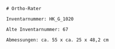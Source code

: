 
            # Ortho-Rater
    
            Inventarnummer: HK_G_1020
    
            Alte Inventarnummer: 67
    
            Abmessungen: ca. 55 x ca. 25 x 48,2 cm
            